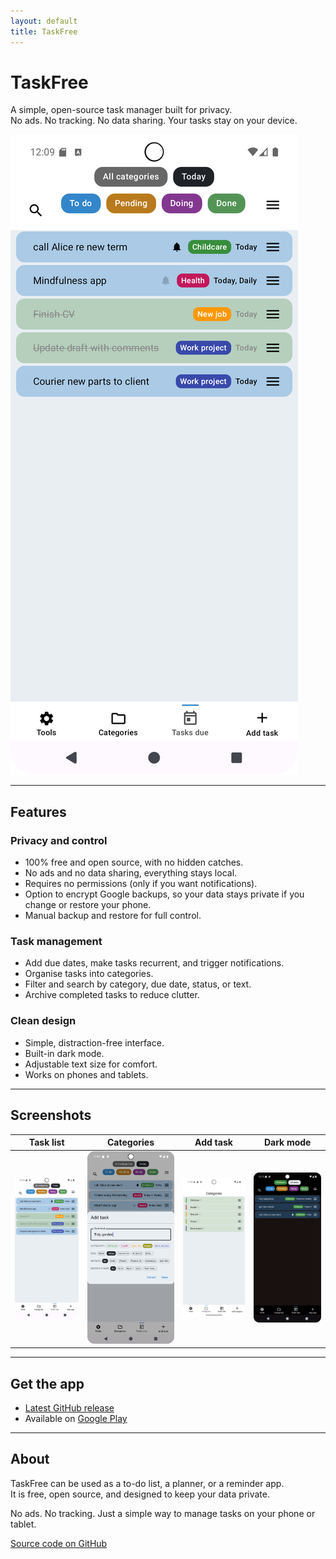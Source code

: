 ```yaml
---
layout: default
title: TaskFree
---
```


# TaskFree

A simple, open-source task manager built for privacy.  
No ads. No tracking. No data sharing. Your tasks stay on your device.

![Tasks screenshot](images/tasks.png)

---

## Features

### Privacy and control
- 100% free and open source, with no hidden catches.  
- No ads and no data sharing, everything stays local.  
- Requires no permissions (only if you want notifications).  
- Option to encrypt Google backups, so your data stays private if you change or restore your phone.  
- Manual backup and restore for full control.  

### Task management
- Add due dates, make tasks recurrent, and trigger notifications.  
- Organise tasks into categories.  
- Filter and search by category, due date, status, or text.  
- Archive completed tasks to reduce clutter.  

### Clean design
- Simple, distraction-free interface.  
- Built-in dark mode.  
- Adjustable text size for comfort.  
- Works on phones and tablets.  

---

## Screenshots

| Task list | Categories | Add task | Dark mode |
|-----------|------------|----------|-----------|
| ![Task list](images/tasks.png) | ![Categories](images/categories.png) | ![Dark mode](images/add_task.png) | ![Dark mode](images/dark_mode_filtered.png) |

---

## Get the app

- [Latest GitHub release](https://github.com/app-muon/AndroidTaskFree/releases)  
- Available on [Google Play](https://play.google.com/store/apps/details?id=com.taskfree.app)  

---

## About

TaskFree can be used as a to-do list, a planner, or a reminder app.  
It is free, open source, and designed to keep your data private.  

No ads. No tracking. Just a simple way to manage tasks on your phone or tablet.  

[Source code on GitHub](https://github.com/app-muon/AndroidTaskFree)
